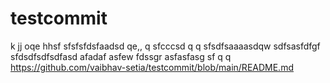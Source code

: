 # testcommit
k
jj
oqe
hhsf
sfsfsfdsfaadsd  qe,,  q
sfcccsd q q
sfsdfsaaaasdqw
sdfsasfdfgf
sfdsdfsdfsdfasd
afadaf
asfew
fdssgr
asfasfasg
sf
  q q
https://github.com/vaibhav-setia/testcommit/blob/main/README.md

